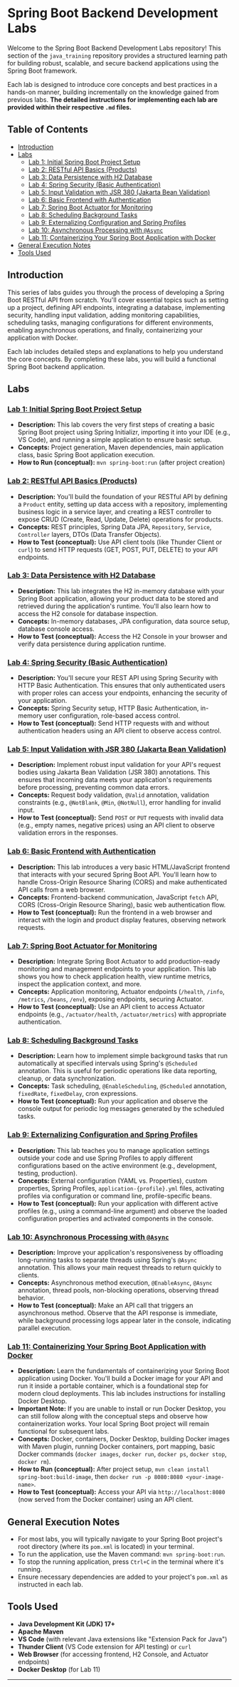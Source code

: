 # Spring Boot Backend Development Labs

Welcome to the Spring Boot Backend Development Labs repository! This section of the `java_training` repository provides a structured learning path for building robust, scalable, and secure backend applications using the Spring Boot framework.

Each lab is designed to introduce core concepts and best practices in a hands-on manner, building incrementally on the knowledge gained from previous labs. **The detailed instructions for implementing each lab are provided within their respective `.md` files.**

## Table of Contents

* [Introduction](#introduction)
* [Labs](#labs)
    * [Lab 1: Initial Spring Boot Project Setup](#lab-1-initial-spring-boot-project-setup)
    * [Lab 2: RESTful API Basics (Products)](#lab-2-restful-api-basics-products)
    * [Lab 3: Data Persistence with H2 Database](#lab-3-data-persistence-with-h2-database)
    * [Lab 4: Spring Security (Basic Authentication)](#lab-4-spring-security-basic-authentication)
    * [Lab 5: Input Validation with JSR 380 (Jakarta Bean Validation)](#lab-5-input-validation-with-jsr-380-jakarta-bean-validation)
    * [Lab 6: Basic Frontend with Authentication](#lab-6-basic-frontend-with-authentication)
    * [Lab 7: Spring Boot Actuator for Monitoring](#lab-7-spring-boot-actuator-for-monitoring)
    * [Lab 8: Scheduling Background Tasks](#lab-8-scheduling-background-tasks)
    * [Lab 9: Externalizing Configuration and Spring Profiles](#lab-9-externalizing-configuration-and-spring-profiles)
    * [Lab 10: Asynchronous Processing with `@Async`](#lab-10-asynchronous-processing-with-async)
    * [Lab 11: Containerizing Your Spring Boot Application with Docker](#lab-11-containerizing-your-spring-boot-application-with-docker)
* [General Execution Notes](#general-execution-notes)
* [Tools Used](#tools-used)

## Introduction

This series of labs guides you through the process of developing a Spring Boot RESTful API from scratch. You'll cover essential topics such as setting up a project, defining API endpoints, integrating a database, implementing security, handling input validation, adding monitoring capabilities, scheduling tasks, managing configurations for different environments, enabling asynchronous operations, and finally, containerizing your application with Docker.

Each lab includes detailed steps and explanations to help you understand the core concepts. By completing these labs, you will build a functional Spring Boot backend application.

## Labs

### [Lab 1: Initial Spring Boot Project Setup](./Lab1/Lab1.md)

* **Description:** This lab covers the very first steps of creating a basic Spring Boot project using Spring Initializr, importing it into your IDE (e.g., VS Code), and running a simple application to ensure basic setup.
* **Concepts:** Project generation, Maven dependencies, main application class, basic Spring Boot application execution.
* **How to Run (conceptual):** `mvn spring-boot:run` (after project creation)

### [Lab 2: RESTful API Basics (Products)](./Lab2/Lab2.md)

* **Description:** You'll build the foundation of your RESTful API by defining a `Product` entity, setting up data access with a repository, implementing business logic in a service layer, and creating a REST controller to expose CRUD (Create, Read, Update, Delete) operations for products.
* **Concepts:** REST principles, Spring Data JPA, `Repository`, `Service`, `Controller` layers, DTOs (Data Transfer Objects).
* **How to Test (conceptual):** Use API client tools (like Thunder Client or `curl`) to send HTTP requests (GET, POST, PUT, DELETE) to your API endpoints.

### [Lab 3: Data Persistence with H2 Database](./Lab3/Lab3.md)

* **Description:** This lab integrates the H2 in-memory database with your Spring Boot application, allowing your product data to be stored and retrieved during the application's runtime. You'll also learn how to access the H2 console for database inspection.
* **Concepts:** In-memory databases, JPA configuration, data source setup, database console access.
* **How to Test (conceptual):** Access the H2 Console in your browser and verify data persistence during application runtime.

### [Lab 4: Spring Security (Basic Authentication)](./Lab4/Lab4.md)

* **Description:** You'll secure your REST API using Spring Security with HTTP Basic Authentication. This ensures that only authenticated users with proper roles can access your endpoints, enhancing the security of your application.
* **Concepts:** Spring Security setup, HTTP Basic Authentication, in-memory user configuration, role-based access control.
* **How to Test (conceptual):** Send HTTP requests with and without authentication headers using an API client to observe access control.

### [Lab 5: Input Validation with JSR 380 (Jakarta Bean Validation)](./Lab5/Lab5.md)

* **Description:** Implement robust input validation for your API's request bodies using Jakarta Bean Validation (JSR 380) annotations. This ensures that incoming data meets your application's requirements before processing, preventing common data errors.
* **Concepts:** Request body validation, `@Valid` annotation, validation constraints (e.g., `@NotBlank`, `@Min`, `@NotNull`), error handling for invalid input.
* **How to Test (conceptual):** Send `POST` or `PUT` requests with invalid data (e.g., empty names, negative prices) using an API client to observe validation errors in the responses.

### [Lab 6: Basic Frontend with Authentication](./Lab6/Lab6.md)

* **Description:** This lab introduces a very basic HTML/JavaScript frontend that interacts with your secured Spring Boot API. You'll learn how to handle Cross-Origin Resource Sharing (CORS) and make authenticated API calls from a web browser.
* **Concepts:** Frontend-backend communication, JavaScript `fetch` API, CORS (Cross-Origin Resource Sharing), basic web authentication flow.
* **How to Test (conceptual):** Run the frontend in a web browser and interact with the login and product display features, observing network requests.

### [Lab 7: Spring Boot Actuator for Monitoring](./Lab7/Lab7.md)

* **Description:** Integrate Spring Boot Actuator to add production-ready monitoring and management endpoints to your application. This lab shows you how to check application health, view runtime metrics, inspect the application context, and more.
* **Concepts:** Application monitoring, Actuator endpoints (`/health`, `/info`, `/metrics`, `/beans`, `/env`), exposing endpoints, securing Actuator.
* **How to Test (conceptual):** Use an API client to access Actuator endpoints (e.g., `/actuator/health`, `/actuator/metrics`) with appropriate authentication.

### [Lab 8: Scheduling Background Tasks](./Lab8/Lab8.md)

* **Description:** Learn how to implement simple background tasks that run automatically at specified intervals using Spring's `@Scheduled` annotation. This is useful for periodic operations like data reporting, cleanup, or data synchronization.
* **Concepts:** Task scheduling, `@EnableScheduling`, `@Scheduled` annotation, `fixedRate`, `fixedDelay`, cron expressions.
* **How to Test (conceptual):** Run your application and observe the console output for periodic log messages generated by the scheduled tasks.

### [Lab 9: Externalizing Configuration and Spring Profiles](./Lab9/Lab9.md)

* **Description:** This lab teaches you to manage application settings outside your code and use Spring Profiles to apply different configurations based on the active environment (e.g., development, testing, production).
* **Concepts:** External configuration (YAML vs. Properties), custom properties, Spring Profiles, `application-{profile}.yml` files, activating profiles via configuration or command line, profile-specific beans.
* **How to Test (conceptual):** Run your application with different active profiles (e.g., using a command-line argument) and observe the loaded configuration properties and activated components in the console.

### [Lab 10: Asynchronous Processing with `@Async`](./Lab10/Lab10.md)

* **Description:** Improve your application's responsiveness by offloading long-running tasks to separate threads using Spring's `@Async` annotation. This allows your main request threads to return quickly to clients.
* **Concepts:** Asynchronous method execution, `@EnableAsync`, `@Async` annotation, thread pools, non-blocking operations, observing thread behavior.
* **How to Test (conceptual):** Make an API call that triggers an asynchronous method. Observe that the API response is immediate, while background processing logs appear later in the console, indicating parallel execution.

### [Lab 11: Containerizing Your Spring Boot Application with Docker](./Lab11/Lab11.md)

* **Description:** Learn the fundamentals of containerizing your Spring Boot application using Docker. You'll build a Docker image for your API and run it inside a portable container, which is a foundational step for modern cloud deployments. This lab includes instructions for installing Docker Desktop.
* **Important Note:** If you are unable to install or run Docker Desktop, you can still follow along with the conceptual steps and observe how containerization works. Your local Spring Boot project will remain functional for subsequent labs.
* **Concepts:** Docker, containers, Docker Desktop, building Docker images with Maven plugin, running Docker containers, port mapping, basic Docker commands (`docker images`, `docker run`, `docker ps`, `docker stop`, `docker rm`).
* **How to Run (conceptual):** After project setup, `mvn clean install spring-boot:build-image`, then `docker run -p 8080:8080 <your-image-name>`.
* **How to Test (conceptual):** Access your API via `http://localhost:8080` (now served from the Docker container) using an API client.

## General Execution Notes

* For most labs, you will typically navigate to your Spring Boot project's root directory (where its `pom.xml` is located) in your terminal.
* To run the application, use the Maven command: `mvn spring-boot:run`.
* To stop the running application, press `Ctrl+C` in the terminal where it's running.
* Ensure necessary dependencies are added to your project's `pom.xml` as instructed in each lab.

## Tools Used

* **Java Development Kit (JDK) 17+**
* **Apache Maven**
* **VS Code** (with relevant Java extensions like "Extension Pack for Java")
* **Thunder Client** (VS Code extension for API testing) or `curl`
* **Web Browser** (for accessing frontend, H2 Console, and Actuator endpoints)
* **Docker Desktop** (for Lab 11)

---
